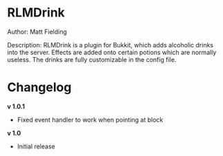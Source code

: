 RLMDrink
========
Author:
	Matt Fielding

Description:
	RLMDrink is a plugin for Bukkit, which adds alcoholic drinks into the server. Effects
	are added onto certain potions which are normally useless. The drinks are fully
	customizable in the config file.


Changelog
=========

**v 1.0.1**

* Fixed event handler to work when pointing at block



**v 1.0**

* Initial release